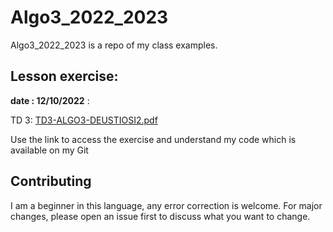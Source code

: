 # Algo3_2022_2023
Algo3_2022_2023 is a repo of my class examples.

## Lesson exercise:

**date : 12/10/2022** :

TD 3: [TD3-ALGO3-DEUSTIOSI2.pdf](https://github.com/UPHF/Algo3_202223/files/9715022/TD3-ALGO3-DEUSTIOSI2.pdf)

Use the link to access the exercise and understand my code which is available on my Git


## Contributing
I am a beginner in this language, any error correction is welcome.
For major changes, please open an issue first to discuss what you want to change.
